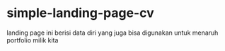 # simple-landing-page-cv
landing page ini berisi data diri yang juga bisa digunakan untuk menaruh portfolio milik kita
